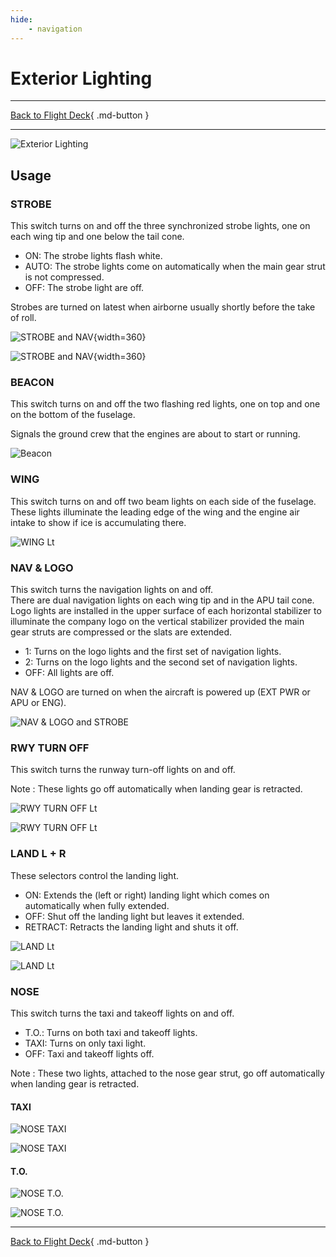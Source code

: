 ```yaml
---
hide:
    - navigation
---
```


# Exterior Lighting

---

[Back to Flight Deck](../flight-deck.md){ .md-button }

---

![Exterior Lighting](../../assets/a32nx-briefing/overhead-panel/Exterior-Lighting-Panel.png "Exterior Lighting")

## Usage

### STROBE

This switch turns on and off the three synchronized strobe lights, one on each wing tip and one below the tail cone.

- ON: The strobe lights flash white.
- AUTO: The strobe lights come on automatically when the main gear strut is not compressed.
- OFF: The strobe light are off.

Strobes are turned on latest when airborne usually shortly before the take of roll.

![STROBE and NAV](../../assets/a32nx-briefing/overhead-panel/lights/strobe-right.png "STROBE and NAV"){width=360}

![STROBE and NAV](../../assets/a32nx-briefing/overhead-panel/lights/strobe-left.png "STROBE and NAV"){width=360}

### BEACON

This switch turns on and off the two flashing red lights, one on top and one on the bottom of the fuselage.

Signals the ground crew that the engines are about to start or running.

![Beacon](../../assets/a32nx-briefing/overhead-panel/lights/beacon.png "Beacon")

### WING

This switch turns on and off two beam lights on each side of the fuselage. These lights illuminate the leading edge of the wing and the engine air intake to show if ice is accumulating there.

![WING Lt](../../assets/a32nx-briefing/overhead-panel/lights/wing.png "WING Lt")

### NAV & LOGO

This switch turns the navigation lights on and off.<br/>
There are dual navigation lights on each wing tip and in the APU tail cone.<br/>
Logo lights are installed in the upper surface of each horizontal stabilizer to illuminate the company logo on the vertical stabilizer provided the main gear struts are compressed or the slats are extended.

- 1: Turns on the logo lights and the first set of navigation lights.
- 2: Turns on the logo lights and the second set of navigation lights.
- OFF: All lights are off.

NAV & LOGO are turned on when the aircraft is powered up (EXT PWR or APU or ENG).

![NAV & LOGO and STROBE](../../assets/a32nx-briefing/overhead-panel/lights/tail-lights.png "NAV & LOGO and STROBE")

### RWY TURN OFF

This switch turns the runway turn-off lights on and off.

Note : These lights go off automatically when landing gear is retracted.

![RWY TURN OFF Lt](../../assets/a32nx-briefing/overhead-panel/lights/rwy-turn-off-lights.png "RWY TURN OFF Lt")

![RWY TURN OFF Lt](../../assets/a32nx-briefing/overhead-panel/lights/rwy-turn-off-above.png "RWY TURN OFF Lt")


### LAND L + R

These selectors control the landing light.

- ON: Extends the (left or right) landing light which comes on automatically when fully extended.
- OFF: Shut off the landing light but leaves it extended.
- RETRACT: Retracts the landing light and shuts it off.

![LAND Lt](../../assets/a32nx-briefing/overhead-panel/lights/land-lights.png "LAND Lt")

![LAND Lt](../../assets/a32nx-briefing/overhead-panel/lights/land-lights-above.png "LAND Lt")

### NOSE

This switch turns the taxi and takeoff lights on and off.

- T.O.: Turns on both taxi and takeoff lights.
- TAXI: Turns on only taxi light.
- OFF: Taxi and takeoff lights off.

Note : These two lights, attached to the nose gear strut, go off automatically when landing gear is retracted.


#### TAXI

![NOSE TAXI](../../assets/a32nx-briefing/overhead-panel/lights/taxi-light.png "NOSE TAXI")

![NOSE TAXI](../../assets/a32nx-briefing/overhead-panel/lights/taxi-light-above.png "NOSE TAXI")

#### T.O.

![NOSE T.O.](../../assets/a32nx-briefing/overhead-panel/lights/to-lights.png "NOSE T.O.")

![NOSE T.O.](../../assets/a32nx-briefing/overhead-panel/lights/to-lights-above.png "NOSE T.O.")


---

[Back to Flight Deck](../flight-deck.md){ .md-button }

